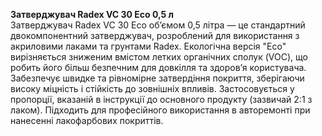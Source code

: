 **Затверджувач Radex VC 30 Eco 0,5 л**  
Затверджувач Radex VC 30 Eco об’ємом 0,5 літра — це стандартний двокомпонентний затверджувач, розроблений для використання з акриловими лаками та грунтами Radex. Екологічна версія "Eco" вирізняється зниженим вмістом летких органічних сполук (VOC), що робить його більш безпечним для довкілля та здоров’я користувача. Забезпечує швидке та рівномірне затвердіння покриття, зберігаючи високу міцність і стійкість до зовнішніх впливів. Застосовується у пропорції, вказаній в інструкції до основного продукту (зазвичай 2:1 з лаком). Підходить для професійного використання в авторемонті при нанесенні лакофарбових покриттів.